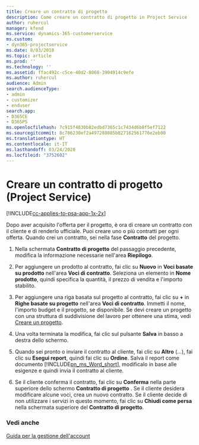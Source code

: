 ```yaml
---
title: Creare un contratto di progetto
description: Come creare un contratto di progetto in Project Service
author: ruhercul
manager: kfend
ms.service: dynamics-365-customerservice
ms.custom:
- dyn365-projectservice
ms.date: 8/03/2018
ms.topic: article
ms.prod: ''
ms.technology: ''
ms.assetid: ffac492c-c5ce-40d2-8068-3904914c9efe
ms.author: ruhercul
audience: Admin
search.audienceType:
- admin
- customizer
- enduser
search.app:
- D365CE
- D365PS
ms.openlocfilehash: 7c915f4830b82edbd7365c1c7434d6b8f5ef7122
ms.sourcegitcommit: 8c786230ef2a497280885b827162561776e2eb00
ms.translationtype: HT
ms.contentlocale: it-IT
ms.lasthandoff: 03/24/2020
ms.locfileid: "3752602"
---
```

# <a name="create-a-project-contract-project-service"></a>Creare un contratto di progetto (Project Service)

[!INCLUDE[cc-applies-to-psa-app-1x-2x](../includes/cc-applies-to-psa-app-1x-2x.md)]

Dopo aver acquisito l'offerta per il progetto, è ora di creare un contratto con il cliente e di renderlo ufficiale. Puoi creare uno o più contratti per ogni offerta. Quando crei un contratto, sei nella fase **Contratto** del progetto.  
  
1. Nella schermata **Contratto di progetto** del passaggio precedente, modifica la informazione necessarie nell'area **Riepilogo**.  
  
2. Per aggiungere un prodotto al contratto, fai clic su **Nuovo** in **Voci basate su prodotto** nell'area **Voci di contratto**. Seleziona un elemento in **Nome prodotto**, quindi specifica la quantità, il prezzo di vendita e l'importo stabilito.  
  
3. Per aggiungere una riga basata sul progetto al contratto, fai clic su **+** in **Righe basate su progetto** nell'area **Voci di contratto**. Immetti il nome, l'importo budget e il progetto, se disponibile. Se devi creare un progetto con una struttura di suddivisione del lavoro per ottenere una stima, vedi [Creare un progetto](../project-service/create-project.md).  
  
4. Una volta terminata la modifica, fai clic sul pulsante **Salva** in basso a destra dello schermo.  
  
5. Quando sei pronto o inviare il contratto al cliente, fai clic su **Altro** (...), fai clic su **Esegui report**, quindi fai clic su **Ordine**. Salva il report come documento [!INCLUDE[pn_ms_Word_short](../includes/pn-ms-word-short.md)], modificalo in base alle esigenze e quindi invia il contratto al cliente.  
  
6. Se il cliente conferma il contratto, fai clic su **Conferma** nella parte superiore dello schermo **Contratto di progetto** . Se il cliente desidera modificare alcune voci, crea un nuovo contratto. Se il cliente decide di non utilizzare i servizi in questo momento, fai clic su **Chiudi come persa** nella schermata superiore del **Contratto di progetto**.  
  
### <a name="see-also"></a>Vedi anche  
 [Guida per la gestione dell'account](../project-service/account-manager-guide.md)

